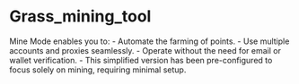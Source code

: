 # Grass_mining_tool
Mine Mode enables you to:    - Automate the farming of points.    - Use multiple accounts and proxies seamlessly.    - Operate without the need for email or wallet verification.    - This simplified version has been pre-configured to focus solely on mining, requiring minimal setup.

